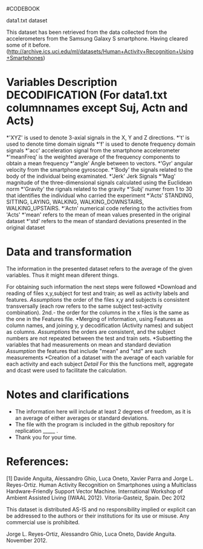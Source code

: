 #CODEBOOK


data1.txt dataset

This dataset has been retrieved from the data collected from the accelerometers from the Samsung Galaxy S smartphone. Having cleared some of it before. (http://archive.ics.uci.edu/ml/datasets/Human+Activity+Recognition+Using+Smartphones)

Variables Description DECODIFICATION (For data1.txt columnnames except Suj, Actn and Acts)
=========================
*'XYZ' is used to denote 3-axial signals in the X, Y and Z directions.
*'t' is used to denote time domain signals
*'f' is used to denote frequency domain signals
*'acc' acceleration signal from the smartphone accelerometer
*'meanFreq' is the weighted average of the frequency components to obtain a mean frequency
*'angle' Angle between to vectors.
*'Gyr' angular velocity from the smartphone gyroscope.
*'Body' the signals related to the body of the individual being examinated.
*'Jerk' Jerk Signals
*'Mag' magnitude of the three-dimensional signals calculated using the Euclidean norm
*'Gravity' the rignals related to the gravity
*'Subj' numer from 1 to 30 that identifies the individual who carried the experiment
*'Acts' STANDING, SITTING, LAYING, WALKING, WALKING_DOWNSTAIRS, WALKING_UPSTAIRS. 
*'Actn' numerical code refering to the activities from 'Acts'
*'mean' refers to the mean of mean values presented in the original dataset
*'std' refers to the mean of standard deviations presented in the original dataset

Data and transformation
====================
The information in the presented dataset refers to the average of the given variables. Thus it might mean diferent things.


For obtaining such information the next steps were followed
*Download and reading of files x,y,subject for test and train; as well as activity labels and features. _Assumptions_ the order of the files x,y and subjects is consistent transversally (each row refers to the same subject test-activity combination). 2nd.- the order for the columns in the x files is the same as the one in the Features file.
*Merging of information, using Features as column names, and joining y, y decodification (Activity names) and subject as columns. _Assumptions_ the orders are consistent, and the subject numbers are not repeated between the test and train sets.
*Subsetting the variables that had measurements on mean and standard deviation _Assumption_ the features that include "mean" and "std" are such measurements
*Creation of a dataset with the average of each variable for each activity and each subject _Detail_ For this the functions melt, aggregate and dcast were used to facilitate the calculation.

Notes and clarifications
===============================
* The information here will include at least 2 degrees of freedom, as it is an average of either averages or standard deviations.
* The file with the program is included in the github repository  for replication  _____  .
* Thank you for your time.

References:
========================================

[1] Davide Anguita, Alessandro Ghio, Luca Oneto, Xavier Parra and Jorge L. Reyes-Ortiz. Human Activity Recognition on Smartphones using a Multiclass Hardware-Friendly Support Vector Machine. International Workshop of Ambient Assisted Living (IWAAL 2012). Vitoria-Gasteiz, Spain. Dec 2012

This dataset is distributed AS-IS and no responsibility implied or explicit can be addressed to the authors or their institutions for its use or misuse. Any commercial use is prohibited.

Jorge L. Reyes-Ortiz, Alessandro Ghio, Luca Oneto, Davide Anguita. November 2012.
